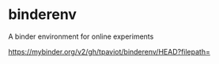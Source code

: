 # binderenv
A binder environment for online experiments

https://mybinder.org/v2/gh/tpaviot/binderenv/HEAD?filepath=
